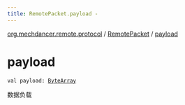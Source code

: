 ```yaml
---
title: RemotePacket.payload - 
---
```


[org.mechdancer.remote.protocol](../index.html) / [RemotePacket](index.html) / [payload](./payload.html)

# payload

`val payload: `[`ByteArray`](https://kotlinlang.org/api/latest/jvm/stdlib/kotlin/-byte-array/index.html)

数据负载

